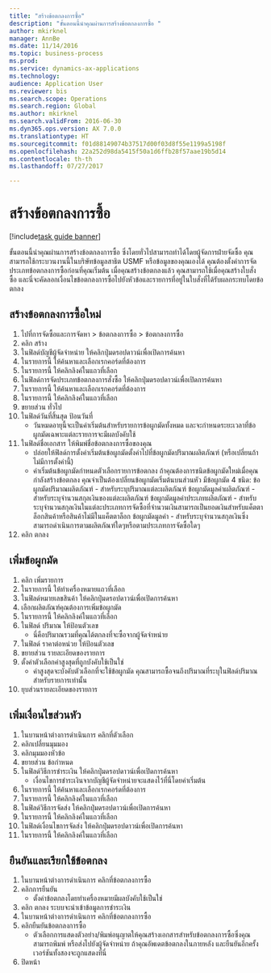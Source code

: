 ```yaml
--- 
title: "สร้างข้อตกลงการซื้อ"
description: "ขั้นตอนนี้นำคุณผ่านการสร้างข้อตกลงการซื้อ "
author: mkirknel
manager: AnnBe
ms.date: 11/14/2016
ms.topic: business-process
ms.prod: 
ms.service: dynamics-ax-applications
ms.technology: 
audience: Application User
ms.reviewer: bis
ms.search.scope: Operations
ms.search.region: Global
ms.author: mkirknel
ms.search.validFrom: 2016-06-30
ms.dyn365.ops.version: AX 7.0.0
ms.translationtype: HT
ms.sourcegitcommit: f01d88149074b37517d00f03d8f55e1199a5198f
ms.openlocfilehash: 22a252d98da5415f50a1d6ffb28f57aae19b5d14
ms.contentlocale: th-th
ms.lasthandoff: 07/27/2017

---
```

# <a name="create-a-purchase-agreement"></a>สร้างข้อตกลงการซื้อ

[!include[task guide banner](../../includes/task-guide-banner.md)]

ขั้นตอนนี้นำคุณผ่านการสร้างข้อตกลงการซื้อ  ซึ่งโดยทั่วไปสามารถทำได้โดยผู้จัดการฝ่ายจัดซื้อ คุณสามารถใช้กระบวนงานนี้ในบริษัทข้อมูลสาธิต USMF หรือข้อมูลของคุณเองได้ คุณต้องตั้งค่าการจัดประเภทข้อตกลงการซื้อก่อนที่คุณเริ่มต้น เมื่อคุณสร้างข้อตกลงแล้ว คุณสามารถใช้เมื่อคุณสร้างใบสั่งซื้อ และนี่จะคัดลอกเงื่อนไขข้อตกลงการซื้อไปยังหัวข้อและรายการที่อยู่ในใบสั่งที่ได้รับผลกระทบโดยข้อตกลง


## <a name="create-a-new-purchase-agreement"></a>สร้างข้อตกลงการซื้อใหม่
1. ไปที่การจัดซื้อและการจัดหา > ข้อตกลงการซื้อ > ข้อตกลงการซื้อ
2. คลิก สร้าง
3. ในฟิลด์บัญชีผู้จัดจำหน่าย ให้คลิกปุ่มดรอปดาวน์เพื่อเปิดการค้นหา
4. ในรายการนี้ ให้ค้นหาและเลือกเรกคอร์ดที่ต้องการ
5. ในรายการนี้ ให้คลิกลิงค์ในแถวที่เลือก
6. ในฟิลด์การจัดประเภทข้อตกลงการสั่งซื้อ ให้คลิกปุ่มดรอปดาวน์เพื่อเปิดการค้นหา
7. ในรายการนี้ ให้ค้นหาและเลือกเรกคอร์ดที่ต้องการ
8. ในรายการนี้ ให้คลิกลิงค์ในแถวที่เลือก
9. ขยายส่วน ทั่วไป
10. ในฟิลด์วันที่สิ้นสุด ป้อนวันที่
    * วันหมดอายุนี้จะเป็นค่าเริ่มต้นสำหรับรายการข้อผูกมัดทั้งหมด และจะกำหนดระยะเวลาที่ข้อผูกมัดเฉพาะแต่ละรายการจะมีผลบังคับใช้  
11. ในฟิลด์ชื่อเอกสาร ให้พิมพ์ชื่อข้อตกลงการซื้อของคุณ
    * ปล่อยให้ฟิลด์การตั้งค่าเริ่มต้นข้อผูกมัดตั้งค่าไปที่ข้อผูกมัดปริมาณผลิตภัณฑ์ (หรือเปลี่ยนถ้าไม่มีการตั้งค่านี้)  
    * ค่าเริ่มต้นข้อผูกมัดกำหนดตัวเลือกรายการข้อตกลง  ถ้าคุณต้องการชนิดข้อผูกมัดใหม่เมื่อคุณกำลังสร้างข้อตกลง คุณจำเป็นต้องเปลี่ยนข้อผูกมัดเริ่มต้นบนส่วนหัว   มีข้อผูกมัด 4 ชนิด: ข้อผูกมัดปริมาณผลิตภัณฑ์ - สำหรับระบุปริมาณแต่ละผลิตภัณฑ์ ข้อผูกมัดมูลค่าผลิตภัณฑ์ - สำหรับระบุจำนวนสกุลเงินของแต่ละผลิตภัณฑ์ ข้อผูกมัดมูลค่าประเภทผลิตภัณฑ์ - สำหรับระบุจำนวนสกุลเงินในแต่ละประเภทการจัดซื้อที่จำนวนเงินสามารถเป็นยอดเงินสำหรับแค็ตตาล็อกสินค้าหรือสินค้าไม่มีในแค็ตตาล็อก ข้อผูกมัดมูลค่า - สำหรับระบุจำนวนสกุลเงินซึ่งสามารถดำเนินการตามผลิตภัณฑ์ใดๆหรือตามประเภทการจัดซื้อใดๆ  
12. คลิก ตกลง

## <a name="add-a-commitment"></a>เพิ่มข้อผูกมัด
1. คลิก เพิ่มรายการ
2. ในรายการนี้ ให้ทำเครื่องหมายแถวที่เลือก
3. ในฟิลด์หมายเลขสินค้า ให้คลิกปุ่มดรอปดาวน์เพื่อเปิดการค้นหา
4. เลือกผลิตภัณฑ์คุณต้องการเพิ่มข้อผูกมัด
5. ในรายการนี้ ให้คลิกลิงค์ในแถวที่เลือก
6. ในฟิลด์ ปริมาณ ให้ป้อนตัวเลข
    * นี่คือปริมาณรวมที่คุณได้ตกลงที่จะซื้อจากผู้จัดจำหน่าย  
7. ในฟิลด์ ราคาต่อหน่วย ให้ป้อนตัวเลข
8. ขยายส่วน รายละเอียดของรายการ
9. ตั้งค่าตัวเลือกค่าสูงสุดที่ถูกบังคับใช้เป็นใช่
    * ค่าสูงสุดจะบังคับตัวเลือกที่จะใช้ข้อผูกมัด  คุณสามารถซื้อจนถึงปริมาณที่ระบุในฟิลด์ปริมาณสำหรับรายการเท่านั้น  
10. ยุบส่วนรายละเอียดของรายการ

## <a name="add-header-conditions"></a>เพิ่มเงื่อนไขส่วนหัว
1. ในบานหน้าต่างการดำเนินการ คลิกที่ตัวเลือก
2. คลิกเปลี่ยนมุมมอง
3. คลิกมุมมองหัวข้อ 
4. ขยายส่วน ข้อกำหนด
5. ในฟิลด์วิธีการชำระเงิน ให้คลิกปุ่มดรอปดาวน์เพื่อเปิดการค้นหา
    * เงื่อนไขการชำระเงินจากบัญชีผู้จัดจำหน่ายจะแสดงไว้ที่นี่โดยค่าเริ่มต้น       
6. ในรายการนี้ ให้ค้นหาและเลือกเรกคอร์ดที่ต้องการ
7. ในรายการนี้ ให้คลิกลิงค์ในแถวที่เลือก
8. ในฟิลด์วิธีการจัดส่ง ให้คลิกปุ่มดรอปดาวน์เพื่อเปิดการค้นหา
9. ในรายการนี้ ให้คลิกลิงค์ในแถวที่เลือก
10. ในฟิลด์เงื่อนไขการจัดส่ง ให้คลิกปุ่มดรอปดาวน์เพื่อเปิดการค้นหา
11. ในรายการนี้ ให้คลิกลิงค์ในแถวที่เลือก

## <a name="confirm-and-activate-the-agreement"></a>ยืนยันและเรียกใช้ข้อตกลง
1. ในบานหน้าต่างการดำเนินการ คลิกที่ข้อตกลงการซื้อ
2. คลิกการยืนยัน
    * ตั้งค่าข้อตกลงโดยทำเครื่องหมายมีผลบังคับใช้เป็นใช่  
3. คลิก ตกลง ระบบจะนำเข้าข้อมูลการชำระเงิน
4. ในบานหน้าต่างการดำเนินการ คลิกที่ข้อตกลงการซื้อ
5. คลิกยืนยันข้อตกลงการซื้อ
    * ตัวเลือกการแสดงตัวอย่าง/พิมพ์อนุญาตให้คุณสร้างเอกสารสำหรับข้อตกลงการซื้อซึ่งคุณสามารถพิมพ์ หรือส่งไปยังผู้จัดจำหน่าย  ถ้าคุณอัพเดตข้อตกลงในภายหลัง และยืนยันอีกครั้ง เวอร์ชันทั้งสองจะถูกแสดงที่นี่  
6. ปิดหน้า


